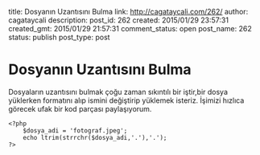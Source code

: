 title: Dosyanın Uzantısını Bulma
link: http://cagataycali.com/262/
author: cagataycali
description: 
post_id: 262
created: 2015/01/29 23:57:31
created_gmt: 2015/01/29 21:57:31
comment_status: open
post_name: 262
status: publish
post_type: post

# Dosyanın Uzantısını Bulma

Dosyaların uzantısını bulmak çoğu zaman sıkıntılı bir iştir,bir dosya yüklerken formatını alıp ismini değiştirip yüklemek isteriz. İşimizi hızlıca görecek ufak bir kod parçası paylaşıyorum.  
    
    
    <?php
    	$dosya_adi = 'fotograf.jpeg';
    	echo ltrim(strrchr($dosya_adi,'.'),'.');
    ?>